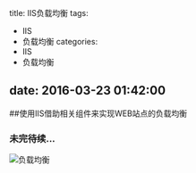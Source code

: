 title: IIS负载均衡
tags:
  - IIS
  - 负载均衡
categories:
  - IIS
  - 负载均衡

date: 2016-03-23 01:42:00
---

##使用IIS借助相关组件来实现WEB站点的负载均衡

### 未完待续...

![负载均衡](http://lanhouzi.qiniudn.com/hexo/blog/very_busy.jpg)